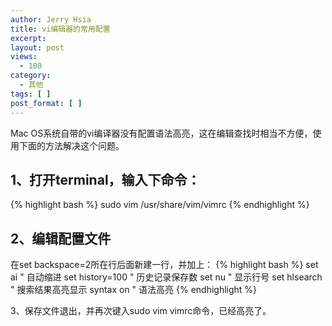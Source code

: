 ```yaml
---
author: Jerry Hsia
title: vi编辑器的常用配置
excerpt:
layout: post
views:
  - 100
category:
  - 其他
tags: [ ]
post_format: [ ]
---
```

Mac OS系统自带的vi编译器没有配置语法高亮，这在编辑查找时相当不方便，使用下面的方法解决这个问题。

## 1、打开terminal，输入下命令：
{% highlight bash %}
sudo vim /usr/share/vim/vimrc
{% endhighlight %}

## 2、编辑配置文件
在set backspace=2所在行后面新建一行，并加上：
{% highlight bash %}
set ai                " 自动缩进
set history=100       " 历史记录保存数
set nu                " 显示行号
set hlsearch          " 搜索结果高亮显示
syntax on             " 语法高亮
{% endhighlight %}

3、保存文件退出，并再次键入sudo vim vimrc命令，已经高亮了。

